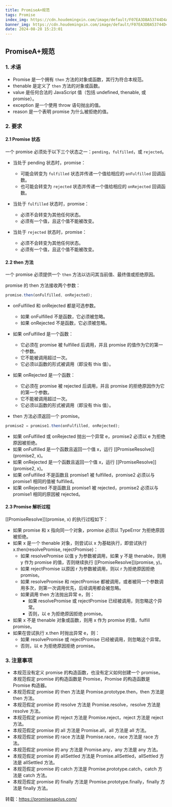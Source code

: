 ```yaml
---
title: PromiseA+规范
tags: Promise
index_img: https://cdn.houdemingxin.com/image/default/F07EA3DBA53744D4A2B16565EAF2E2B5-6-2.png
banner_img: https://cdn.houdemingxin.com/image/default/F07EA3DBA53744D4A2B16565EAF2E2B5-6-2.png
date: 2024-08-28 15:23:01
---
```


## PromiseA+规范

### 1. 术语

- Promise 是一个拥有 `then` 方法的对象或函数，其行为符合本规范。
- thenable 是定义了 `then` 方法的对象或函数。
- value 是任何合法的 JavaScript 值（包括 undefined, thenable, 或 promise）。
- exception 是一个使用 throw 语句抛出的值。
- reason 是一个表明 promise 为什么被拒绝的值。

### 2. 要求

#### 2.1 Promise 状态

一个 promise 必须处于以下三个状态之一：`pending`，`fulfilled`，或 `rejected`。

- 当处于 pending 状态时，promise：

  - 可能会转变为 `fulfilled` 状态并传递一个值给相应的 `onFulfilled` 回调函数。
  - 也可能会转变为 `rejected` 状态并传递一个值给相应的 `onRejected` 回调函数。

- 当处于 `fulfilled` 状态时，promise：

  - 必须不会转变为其他任何状态。
  - 必须有一个值，且这个值不能被改变。

- 当处于 `rejected` 状态时，promise：

  - 必须不会转变为其他任何状态。
  - 必须有一个值，且这个值不能被改变。

#### 2.2 then 方法

一个 promise 必须提供一个 `then` 方法以访问其当前值、最终值或拒绝原因。

promise 的 then 方法接收两个参数：

```javascript
promise.then(onFulfilled, onRejected);
```

- onFulfilled 和 onRejected 都是可选参数。

  - 如果 onFulfilled 不是函数，它必须被忽略。
  - 如果 onRejected 不是函数，它必须被忽略。

- 如果 onFulfilled 是一个函数：

  - 它必须在 promise 被 fulfilled 后调用，并且 promise 的值作为它的第一个参数。
  - 它不能被调用超过一次。
  - 它必须以函数的形式被调用（即没有 this 值）。

- 如果 onRejected 是一个函数：

  - 它必须在 promise 被 rejected 后调用，并且 promise 的拒绝原因作为它的第一个参数。
  - 它不能被调用超过一次。
  - 它必须以函数的形式被调用（即没有 this 值）。

- then 方法必须返回一个 promise。

```javascript
promise2 = promise1.then(onFulfilled, onRejected);
```

- 如果 onFulfilled 或 onRejected 抛出一个异常 e，promise2 必须以 e 为拒绝原因被拒绝。
- 如果 onFulfilled 是一个函数且返回一个值 x，运行 [[PromiseResolve]](promise2, x)。
- 如果 onRejected 是一个函数且返回一个值 x，运行 [[PromiseResolve]](promise2, x)。
- 如果 onFulfilled 不是函数且 promise1 被 fulfilled，promise2 必须以与 promise1 相同的值被 fulfilled。
- 如果 onRejected 不是函数且 promise1 被 rejected，promise2 必须以与 promise1 相同的原因被 rejected。

#### 2.3 Promise 解析过程

[[PromiseResolve]](promise, x) 的执行过程如下：

- 如果 promise 和 x 指向同一个对象，promise 必须以 TypeError 为拒绝原因被拒绝。
- 如果 x 是一个 thenable 对象，则尝试以 x 为基础执行，即尝试执行 x.then(resolvePromise, rejectPromise)：
  - 如果 resolvePromise 以值 y 为参数被调用，如果 y 不是 thenable，则用 y 作为 promise 的值，否则继续执行 [[PromiseResolve]](promise, y)。
  - 如果 rejectPromise 以原因 r 为参数被调用，则以 r 为拒绝原因拒绝 promise。
  - 如果 resolvePromise 和 rejectPromise 都被调用，或者被同一个参数调用多次，则第一次调用优先，后续调用都会被忽略。
  - 如果调用 then 方法抛出异常 e，则：
    - 如果 resolvePromise 或 rejectPromise 已经被调用，则忽略这个异常。
    - 否则，以 e 为拒绝原因拒绝 promise。
- 如果 x 不是 thenable 对象或函数，则用 x 作为 promise 的值，fulfill promise。
- 如果在尝试执行 x.then 时抛出异常 e，则：
  - 如果 resolvePromise 或 rejectPromise 已经被调用，则忽略这个异常。
  - 否则，以 e 为拒绝原因拒绝 promise。

### 3. 注意事项

- 本规范没有定义 promise 的构造函数，也没有定义如何创建一个 promise。本规范假定 promise 的构造函数是 Promise，Promise 的构造函数是 Promise 构造器。
- 本规范假定 promise 的 then 方法是 Promise.prototype.then，then 方法是 then 方法。
- 本规范假定 promise 的 resolve 方法是 Promise.resolve，resolve 方法是 resolve 方法。
- 本规范假定 promise 的 reject 方法是 Promise.reject，reject 方法是 reject 方法。
- 本规范假定 promise 的 all 方法是 Promise.all，all 方法是 all 方法。
- 本规范假定 promise 的 race 方法是 Promise.race，race 方法是 race 方法。
- 本规范假定 promise 的 any 方法是 Promise.any，any 方法是 any 方法。
- 本规范假定 promise 的 allSettled 方法是 Promise.allSettled，allSettled 方法是 allSettled 方法。
- 本规范假定 promise 的 catch 方法是 Promise.prototype.catch，catch 方法是 catch 方法。
- 本规范假定 promise 的 finally 方法是 Promise.prototype.finally，finally 方法是 finally 方法。

转载：https://promisesaplus.com/

